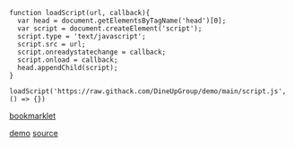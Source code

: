 ```
function loadScript(url, callback){
  var head = document.getElementsByTagName('head')[0];
  var script = document.createElement('script');
  script.type = 'text/javascript';
  script.src = url;
  script.onreadystatechange = callback;
  script.onload = callback;
  head.appendChild(script);
}

loadScript('https://raw.githack.com/DineUpGroup/demo/main/script.js', () => {})
```
<a href="javascript:(function()%7Bfunction%20loadScript(url%2C%20callback)%7B%0A%20%20var%20head%20%3D%20document.getElementsByTagName('head')%5B0%5D%3B%0A%20%20var%20script%20%3D%20document.createElement('script')%3B%0A%20%20script.type%20%3D%20'text%2Fjavascript'%3Bscript.src%20%3D%20url%3B%0A%20%20script.onreadystatechange%20%3D%20callback%3B%0A%20%20script.onload%20%3D%20callback%3B%0A%20%20head.appendChild(script)%3B%0A%7D%0A%0AloadScript('https%3A%2F%2Fraw.githack.com%2FDineUpGroup%2Fdemo%2Fmain%2Fscript.js'%2C%20()%20%3D%3E%20%7B%7D)%7D)()%3B">bookmarklet</a>

[demo](https://dineupgroup.github.io/demo)
[source](https://github.com/DineUpGroup/demo)
